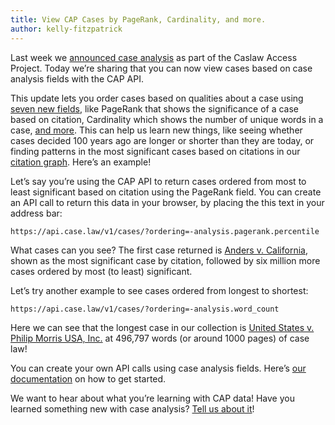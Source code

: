 ```yaml
---
title: View CAP Cases by PageRank, Cardinality, and more.
author: kelly-fitzpatrick
---
```

Last week we [announced case analysis](https://lil.law.harvard.edu/blog/2020/08/26/introducing-cap-case-analysis/) as part of the Caslaw Access Project. Today we’re sharing that you can now view cases based on case analysis fields with the CAP API.
 
This update lets you order cases based on qualities about a case using [seven new fields](https://case.law/api/#analysis-fields), like PageRank that shows the significance of a case based on citation, Cardinality which shows the number of unique words in a case, [and more](https://case.law/api/#analysis-fields). This can help us learn new things, like seeing whether cases decided 100 years ago are longer or shorter than they are today, or finding patterns in the most significant cases based on citations in our [citation graph](https://case.law/download/citation_graph/). Here’s an example! 
 
Let’s say you’re using the CAP API to return cases ordered from most to least significant based on citation using the PageRank field. You can create an API call to return this data in your browser, by placing the this text in your address bar: 
 
`https://api.case.law/v1/cases/?ordering=-analysis.pagerank.percentile`
 
What cases can you see? The first case returned is [Anders v. California](https://cite.case.law/us/386/738/), shown as the most significant case by citation, followed by six million more cases ordered by most (to least) significant. 
 
Let’s try another example to see cases ordered from longest to shortest:
 
`https://api.case.law/v1/cases/?ordering=-analysis.word_count`
 
Here we can see that the longest case in our collection is [United States v. Philip Morris USA, Inc.](https://cite.case.law/f-supp-2d/449/1/) at 496,797 words (or around 1000 pages) of case law! 

You can create your own API calls using case analysis fields. Here’s [our documentation](https://case.law/api/) on how to get started. 
 
We want to hear about what you’re learning with CAP data! Have you learned something new with case analysis? [Tell us about it](https://case.law/contact/)!